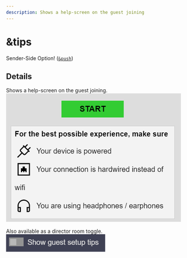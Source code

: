 ```yaml
---
description: Shows a help-screen on the guest joining
---
```


# \&tips

Sender-Side Option! ([`&push`](../source-settings/push.md))

## Details

Shows a help-screen on the guest joining.\
![](<../.gitbook/assets/image (41).png>)

Also available as a director room toggle.\
![](<../.gitbook/assets/image (27).png>)
